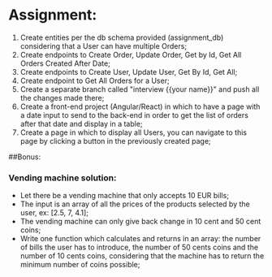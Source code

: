 # Assignment:

1. Create entities per the db schema provided (assignment_db) considering that a User can have multiple Orders;
2. Create endpoints to Create Order, Update Order, Get by Id, Get All Orders Created After Date;
3. Create endpoints to Create User, Update User, Get By Id, Get All;
4. Create endpoint to Get All Orders for a User;
5. Create a separate branch called "interview {{your name}}" and push all the changes made there;
6. Create a front-end project (Angular/React) in which to have a page with a date input to send to the back-end in order to get the list of orders after that date and display in a table;
7. Create a page in which to display all Users, you can navigate to this page by clicking a button in the previously created page;

##Bonus:
### Vending machine solution: 
* Let there be a vending machine that only accepts 10 EUR bills;
* The input is an array of all the prices of the products selected by the user, ex: [2.5, 7, 4.1];
* The vending machine can only give back change in 10 cent and 50 cent coins;
* Write one function which calculates and returns in an array: the number of bills the user has to introduce, the number of 50 cents coins and the number of 10 cents coins, considering that the machine has to return the minimum number of coins possible;
